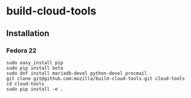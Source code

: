 # build-cloud-tools

## Installation

### Fedora 22

    sudo easy_install pip
    sudo pip install boto
    sudo dnf install mariadb-devel python-devel procmail
    git clone git@github.com:mozilla/build-cloud-tools.git cloud-tools
    cd cloud-tools
    sudo pip install -e .
